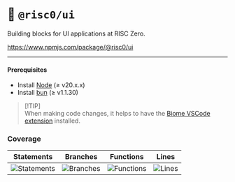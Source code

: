 # 🎨 `@risc0/ui`

Building blocks for UI applications at RISC Zero.

https://www.npmjs.com/package/@risc0/ui

***

#### Prerequisites

* Install [Node](https://nodejs.org/en) (≥ v20.x.x)
* Install [bun](https://bun.sh/) (≥ v1.1.30)

> \[!TIP]\
> When making code changes, it helps to have the [Biome VSCode extension](https://marketplace.visualstudio.com/items?itemName=biomejs.biome) installed.

### Coverage

| Statements                  | Branches                | Functions                 | Lines             |
| --------------------------- | ----------------------- | ------------------------- | ----------------- |
| ![Statements](https://img.shields.io/badge/statements-28.57%25-red.svg?style=flat) | ![Branches](https://img.shields.io/badge/branches-82.2%25-yellow.svg?style=flat) | ![Functions](https://img.shields.io/badge/functions-78.94%25-red.svg?style=flat) | ![Lines](https://img.shields.io/badge/lines-28.57%25-red.svg?style=flat) |
